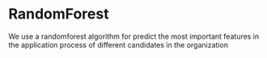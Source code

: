 # RandomForest
We use a randomforest algorithm for predict the most important features in the application process of different candidates in the organization 
